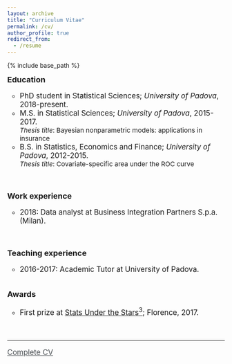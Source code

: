 ```yaml
---
layout: archive
title: "Curriculum Vitae"
permalink: /cv/
author_profile: true
redirect_from:
  - /resume
---
```


{% include base_path %}

<style type="text/css">
    a.typeA:hover {text-decoration: underline;}
</style>

<font style="font-size:17px">
<b style="font-size:18px"> Education </b>
<ul style="list-style-type:circle;">
  <li> PhD student in Statistical Sciences; <i>University of Padova</i>, 2018-present.</li>
  <li> M.S. in Statistical Sciences; <i>University of Padova</i>, 2015-2017.</li><font style="font-size:15px">
  <i>Thesis title</i>: Bayesian nonparametric models:  applications in insurance</font>
  <font style="font-size:17px"><li> B.S. in Statistics, Economics and Finance; <i>University of Padova</i>, 2012-2015.</li></font> <font style="font-size:15px">
  <i>Thesis title</i>: Covariate-specific area under the ROC curve</font> 
</ul>  
<br>


<b style="font-size:18px"> Work experience </b>
<ul style="list-style-type:circle;">
  <li>2018: Data analyst at Business Integration Partners S.p.a. (Milan). </li>
</ul>
<br>

<b style="font-size:18px">Teaching experience</b>
<ul style="list-style-type:circle;"> 
  <li>2016-2017: Academic Tutor at University of Padova.</li>
</ul>

<br>
<b style="font-size:18px">Awards</b>
<ul style="list-style-type:circle;"> 
<li>First prize at <a class="typeA" href="http://local.disia.unifi.it/sus3/">Stats Under the Stars<sup>3</sup></a>; Florence, 2017.</li>
</ul>
  
  
<br/>






<hr>
<a class="typeA" href="https://laura-dangelo.github.io/files/CV_dangelo_laura.pdf" style="color:rgb(73,78,82)">Complete CV</a>

